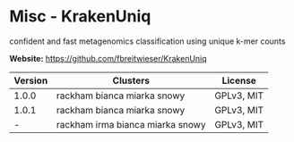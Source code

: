 # Misc - KrakenUniq

confident and fast metagenomics classification using unique k-mer counts



**Website:** <https://github.com/fbreitwieser/KrakenUniq>

| Version | Clusters | License |
| ------- | -------- | ------- |
| 1.0.0 | rackham bianca miarka snowy | GPLv3, MIT |
| 1.0.1 | rackham bianca miarka snowy | GPLv3, MIT |
| - | rackham irma bianca miarka snowy | GPLv3, MIT |
